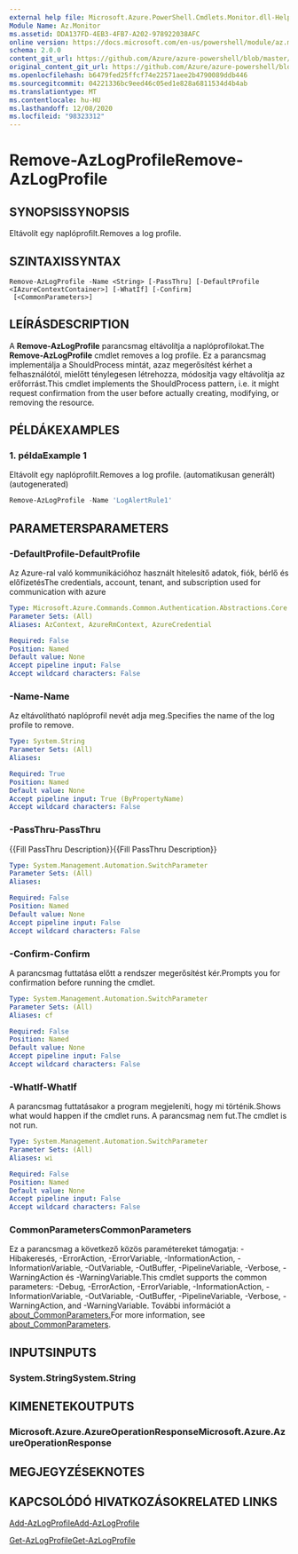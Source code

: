 ```yaml
---
external help file: Microsoft.Azure.PowerShell.Cmdlets.Monitor.dll-Help.xml
Module Name: Az.Monitor
ms.assetid: DDA137FD-4EB3-4FB7-A202-978922038AFC
online version: https://docs.microsoft.com/en-us/powershell/module/az.monitor/remove-azlogprofile
schema: 2.0.0
content_git_url: https://github.com/Azure/azure-powershell/blob/master/src/Monitor/Monitor/help/Remove-AzLogProfile.md
original_content_git_url: https://github.com/Azure/azure-powershell/blob/master/src/Monitor/Monitor/help/Remove-AzLogProfile.md
ms.openlocfilehash: b6479fed25ffcf74e22571aee2b4790089ddb446
ms.sourcegitcommit: 04221336bc9eed46c05ed1e828a6811534d4b4ab
ms.translationtype: MT
ms.contentlocale: hu-HU
ms.lasthandoff: 12/08/2020
ms.locfileid: "98323312"
---
```

# <span data-ttu-id="9a49d-101">Remove-AzLogProfile</span><span class="sxs-lookup"><span data-stu-id="9a49d-101">Remove-AzLogProfile</span></span>

## <span data-ttu-id="9a49d-102">SYNOPSIS</span><span class="sxs-lookup"><span data-stu-id="9a49d-102">SYNOPSIS</span></span>
<span data-ttu-id="9a49d-103">Eltávolít egy naplóprofilt.</span><span class="sxs-lookup"><span data-stu-id="9a49d-103">Removes a log profile.</span></span>

## <span data-ttu-id="9a49d-104">SZINTAXIS</span><span class="sxs-lookup"><span data-stu-id="9a49d-104">SYNTAX</span></span>

```
Remove-AzLogProfile -Name <String> [-PassThru] [-DefaultProfile <IAzureContextContainer>] [-WhatIf] [-Confirm]
 [<CommonParameters>]
```

## <span data-ttu-id="9a49d-105">LEÍRÁS</span><span class="sxs-lookup"><span data-stu-id="9a49d-105">DESCRIPTION</span></span>
<span data-ttu-id="9a49d-106">A **Remove-AzLogProfile** parancsmag eltávolítja a naplóprofilokat.</span><span class="sxs-lookup"><span data-stu-id="9a49d-106">The **Remove-AzLogProfile** cmdlet removes a log profile.</span></span>
<span data-ttu-id="9a49d-107">Ez a parancsmag implementálja a ShouldProcess mintát, azaz megerősítést kérhet a felhasználótól, mielőtt ténylegesen létrehozza, módosítja vagy eltávolítja az erőforrást.</span><span class="sxs-lookup"><span data-stu-id="9a49d-107">This cmdlet implements the ShouldProcess pattern, i.e. it might request confirmation from the user before actually creating, modifying, or removing the resource.</span></span>

## <span data-ttu-id="9a49d-108">PÉLDÁK</span><span class="sxs-lookup"><span data-stu-id="9a49d-108">EXAMPLES</span></span>

### <span data-ttu-id="9a49d-109">1. példa</span><span class="sxs-lookup"><span data-stu-id="9a49d-109">Example 1</span></span>

<span data-ttu-id="9a49d-110">Eltávolít egy naplóprofilt.</span><span class="sxs-lookup"><span data-stu-id="9a49d-110">Removes a log profile.</span></span> <span data-ttu-id="9a49d-111">(automatikusan generált)</span><span class="sxs-lookup"><span data-stu-id="9a49d-111">(autogenerated)</span></span>

```powershell <!-- Aladdin Generated Example --> 
Remove-AzLogProfile -Name 'LogAlertRule1'
```

## <span data-ttu-id="9a49d-112">PARAMETERS</span><span class="sxs-lookup"><span data-stu-id="9a49d-112">PARAMETERS</span></span>

### <span data-ttu-id="9a49d-113">-DefaultProfile</span><span class="sxs-lookup"><span data-stu-id="9a49d-113">-DefaultProfile</span></span>
<span data-ttu-id="9a49d-114">Az Azure-ral való kommunikációhoz használt hitelesítő adatok, fiók, bérlő és előfizetés</span><span class="sxs-lookup"><span data-stu-id="9a49d-114">The credentials, account, tenant, and subscription used for communication with azure</span></span>

```yaml
Type: Microsoft.Azure.Commands.Common.Authentication.Abstractions.Core.IAzureContextContainer
Parameter Sets: (All)
Aliases: AzContext, AzureRmContext, AzureCredential

Required: False
Position: Named
Default value: None
Accept pipeline input: False
Accept wildcard characters: False
```

### <span data-ttu-id="9a49d-115">-Name</span><span class="sxs-lookup"><span data-stu-id="9a49d-115">-Name</span></span>
<span data-ttu-id="9a49d-116">Az eltávolítható naplóprofil nevét adja meg.</span><span class="sxs-lookup"><span data-stu-id="9a49d-116">Specifies the name of the log profile to remove.</span></span>

```yaml
Type: System.String
Parameter Sets: (All)
Aliases:

Required: True
Position: Named
Default value: None
Accept pipeline input: True (ByPropertyName)
Accept wildcard characters: False
```

### <span data-ttu-id="9a49d-117">-PassThru</span><span class="sxs-lookup"><span data-stu-id="9a49d-117">-PassThru</span></span>
<span data-ttu-id="9a49d-118">{{Fill PassThru Description}}</span><span class="sxs-lookup"><span data-stu-id="9a49d-118">{{Fill PassThru Description}}</span></span>

```yaml
Type: System.Management.Automation.SwitchParameter
Parameter Sets: (All)
Aliases:

Required: False
Position: Named
Default value: None
Accept pipeline input: False
Accept wildcard characters: False
```

### <span data-ttu-id="9a49d-119">-Confirm</span><span class="sxs-lookup"><span data-stu-id="9a49d-119">-Confirm</span></span>
<span data-ttu-id="9a49d-120">A parancsmag futtatása előtt a rendszer megerősítést kér.</span><span class="sxs-lookup"><span data-stu-id="9a49d-120">Prompts you for confirmation before running the cmdlet.</span></span>

```yaml
Type: System.Management.Automation.SwitchParameter
Parameter Sets: (All)
Aliases: cf

Required: False
Position: Named
Default value: None
Accept pipeline input: False
Accept wildcard characters: False
```

### <span data-ttu-id="9a49d-121">-WhatIf</span><span class="sxs-lookup"><span data-stu-id="9a49d-121">-WhatIf</span></span>
<span data-ttu-id="9a49d-122">A parancsmag futtatásakor a program megjeleníti, hogy mi történik.</span><span class="sxs-lookup"><span data-stu-id="9a49d-122">Shows what would happen if the cmdlet runs.</span></span> <span data-ttu-id="9a49d-123">A parancsmag nem fut.</span><span class="sxs-lookup"><span data-stu-id="9a49d-123">The cmdlet is not run.</span></span>

```yaml
Type: System.Management.Automation.SwitchParameter
Parameter Sets: (All)
Aliases: wi

Required: False
Position: Named
Default value: None
Accept pipeline input: False
Accept wildcard characters: False
```

### <span data-ttu-id="9a49d-124">CommonParameters</span><span class="sxs-lookup"><span data-stu-id="9a49d-124">CommonParameters</span></span>
<span data-ttu-id="9a49d-125">Ez a parancsmag a következő közös paramétereket támogatja: -Hibakeresés, -ErrorAction, -ErrorVariable, -InformationAction, -InformationVariable, -OutVariable, -OutBuffer, -PipelineVariable, -Verbose, -WarningAction és -WarningVariable.</span><span class="sxs-lookup"><span data-stu-id="9a49d-125">This cmdlet supports the common parameters: -Debug, -ErrorAction, -ErrorVariable, -InformationAction, -InformationVariable, -OutVariable, -OutBuffer, -PipelineVariable, -Verbose, -WarningAction, and -WarningVariable.</span></span> <span data-ttu-id="9a49d-126">További információt a [about_CommonParameters.](http://go.microsoft.com/fwlink/?LinkID=113216)</span><span class="sxs-lookup"><span data-stu-id="9a49d-126">For more information, see [about_CommonParameters](http://go.microsoft.com/fwlink/?LinkID=113216).</span></span>

## <span data-ttu-id="9a49d-127">INPUTS</span><span class="sxs-lookup"><span data-stu-id="9a49d-127">INPUTS</span></span>

### <span data-ttu-id="9a49d-128">System.String</span><span class="sxs-lookup"><span data-stu-id="9a49d-128">System.String</span></span>

## <span data-ttu-id="9a49d-129">KIMENETEK</span><span class="sxs-lookup"><span data-stu-id="9a49d-129">OUTPUTS</span></span>

### <span data-ttu-id="9a49d-130">Microsoft.Azure.AzureOperationResponse</span><span class="sxs-lookup"><span data-stu-id="9a49d-130">Microsoft.Azure.AzureOperationResponse</span></span>

## <span data-ttu-id="9a49d-131">MEGJEGYZÉSEK</span><span class="sxs-lookup"><span data-stu-id="9a49d-131">NOTES</span></span>

## <span data-ttu-id="9a49d-132">KAPCSOLÓDÓ HIVATKOZÁSOK</span><span class="sxs-lookup"><span data-stu-id="9a49d-132">RELATED LINKS</span></span>

[<span data-ttu-id="9a49d-133">Add-AzLogProfile</span><span class="sxs-lookup"><span data-stu-id="9a49d-133">Add-AzLogProfile</span></span>](./Add-AzLogProfile.md)

[<span data-ttu-id="9a49d-134">Get-AzLogProfile</span><span class="sxs-lookup"><span data-stu-id="9a49d-134">Get-AzLogProfile</span></span>](./Get-AzLogProfile.md)


